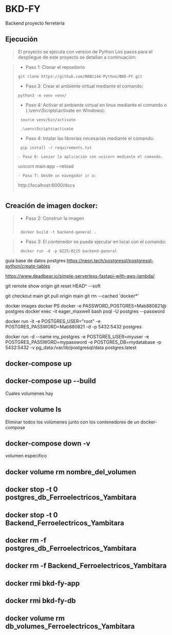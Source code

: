 # BKD-FY
Backend proyecto ferreteria

## Ejecución

> El proyecto se ejecuta con version de Python Los pasos para el despliegue de este proyecto se detallan a continuación:

> - Paso 1: Clonar el repositorio 
>```
> git clone https://github.com/MAB1144-Python/BKD-FY.git
>```
>- Paso 3: Crear el ambiente virtual mediante el comando:
>```
> python3 -m venv venv/
>```
>- Paso 4: Activar el ambiente virtual en linux mediante el comando o (.\venv\Scripts\activate en Windows):
>```
>  source venv/bin/activate
>```
>```
>  .\venv\Scripts\activate
>```
>- Paso 4: Intalar las librerias necesarias mediante el comando:
>```
>  pip install -r requirements.txt
>```
>```
>- Paso 6: Lanzar la aplicación con uvicorn mediante el comando.
>```
>  uvicorn main:app --reload
>```
>- Paso 7: Desde un navegador ir a:
>```
>  http://localhost:8000/docs
>```

## Creación de imagen docker:

>- Paso 2: Construir la imagen
>```
>  
>  docker build -t backend-general .

>- Paso 3: El contenedor se puede ejecutar en local con el comando:
>```
>  docker run -d -p 8225:8225 backend-general
>```
guia base de datos postgres
https://neon.tech/postgresql/postgresql-python/create-tables

https://www.deadbear.io/simple-serverless-fastapi-with-aws-lambda/

git remote show origin
git reset HEAD^ --soft

git checkout main
git pull origin main 
git rm --cached 'docker*'

docker images
docker PS
docker -e PASSWORD_POSTGRES=Mab880821@ postgres
docker exec -it eager_maxwell bash
psql -U postgres --password


docker run -it -e POSTGRES_USER="root" -e POSTGRES_PASSWORD=Mab880821  -d -p 5432:5432  postgres

docker run -d --name my_postgres -e POSTGRES_USER=myuser -e POSTGRES_PASSWORD=mypassword -e POSTGRES_DB=mydatabase -p 5432:5432 -v pg_data:/var/lib/postgresql/data postgres:latest

## docker-compose up

## docker-compose up --build

Cuales volumenes hay

## docker volume ls

Eliminar todos los volúmenes junto con los contenedores de un docker-compose

##  docker-compose down -v

volumen especifico
## docker volume rm nombre_del_volumen

## docker stop -t 0 postgres_db_Ferroelectricos_Yambitara
## docker stop -t 0 Backend_Ferroelectricos_Yambitara
## docker rm -f postgres_db_Ferroelectricos_Yambitara
## docker rm -f Backend_Ferroelectricos_Yambitara
## docker rmi bkd-fy-app
## docker rmi bkd-fy-db
## docker volume rm db_volumes_Ferroelectricos_Yambitara